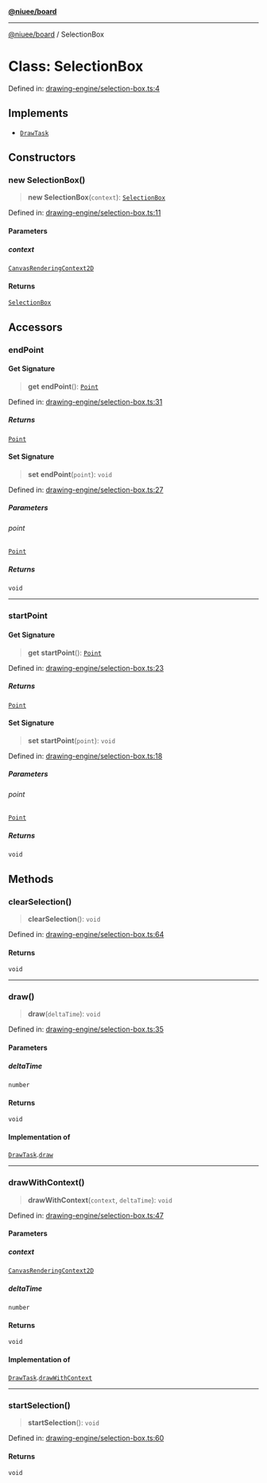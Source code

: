 [**@niuee/board**](../README.md)

***

[@niuee/board](../globals.md) / SelectionBox

# Class: SelectionBox

Defined in: [drawing-engine/selection-box.ts:4](https://github.com/niuee/board/blob/cc09a87e934160adef876c4e11d51fd97e78653d/src/drawing-engine/selection-box.ts#L4)

## Implements

- [`DrawTask`](../interfaces/DrawTask.md)

## Constructors

### new SelectionBox()

> **new SelectionBox**(`context`): [`SelectionBox`](SelectionBox.md)

Defined in: [drawing-engine/selection-box.ts:11](https://github.com/niuee/board/blob/cc09a87e934160adef876c4e11d51fd97e78653d/src/drawing-engine/selection-box.ts#L11)

#### Parameters

##### context

[`CanvasRenderingContext2D`](https://developer.mozilla.org/docs/Web/API/CanvasRenderingContext2D)

#### Returns

[`SelectionBox`](SelectionBox.md)

## Accessors

### endPoint

#### Get Signature

> **get** **endPoint**(): [`Point`](../type-aliases/Point.md)

Defined in: [drawing-engine/selection-box.ts:31](https://github.com/niuee/board/blob/cc09a87e934160adef876c4e11d51fd97e78653d/src/drawing-engine/selection-box.ts#L31)

##### Returns

[`Point`](../type-aliases/Point.md)

#### Set Signature

> **set** **endPoint**(`point`): `void`

Defined in: [drawing-engine/selection-box.ts:27](https://github.com/niuee/board/blob/cc09a87e934160adef876c4e11d51fd97e78653d/src/drawing-engine/selection-box.ts#L27)

##### Parameters

###### point

[`Point`](../type-aliases/Point.md)

##### Returns

`void`

***

### startPoint

#### Get Signature

> **get** **startPoint**(): [`Point`](../type-aliases/Point.md)

Defined in: [drawing-engine/selection-box.ts:23](https://github.com/niuee/board/blob/cc09a87e934160adef876c4e11d51fd97e78653d/src/drawing-engine/selection-box.ts#L23)

##### Returns

[`Point`](../type-aliases/Point.md)

#### Set Signature

> **set** **startPoint**(`point`): `void`

Defined in: [drawing-engine/selection-box.ts:18](https://github.com/niuee/board/blob/cc09a87e934160adef876c4e11d51fd97e78653d/src/drawing-engine/selection-box.ts#L18)

##### Parameters

###### point

[`Point`](../type-aliases/Point.md)

##### Returns

`void`

## Methods

### clearSelection()

> **clearSelection**(): `void`

Defined in: [drawing-engine/selection-box.ts:64](https://github.com/niuee/board/blob/cc09a87e934160adef876c4e11d51fd97e78653d/src/drawing-engine/selection-box.ts#L64)

#### Returns

`void`

***

### draw()

> **draw**(`deltaTime`): `void`

Defined in: [drawing-engine/selection-box.ts:35](https://github.com/niuee/board/blob/cc09a87e934160adef876c4e11d51fd97e78653d/src/drawing-engine/selection-box.ts#L35)

#### Parameters

##### deltaTime

`number`

#### Returns

`void`

#### Implementation of

[`DrawTask`](../interfaces/DrawTask.md).[`draw`](../interfaces/DrawTask.md#draw)

***

### drawWithContext()

> **drawWithContext**(`context`, `deltaTime`): `void`

Defined in: [drawing-engine/selection-box.ts:47](https://github.com/niuee/board/blob/cc09a87e934160adef876c4e11d51fd97e78653d/src/drawing-engine/selection-box.ts#L47)

#### Parameters

##### context

[`CanvasRenderingContext2D`](https://developer.mozilla.org/docs/Web/API/CanvasRenderingContext2D)

##### deltaTime

`number`

#### Returns

`void`

#### Implementation of

[`DrawTask`](../interfaces/DrawTask.md).[`drawWithContext`](../interfaces/DrawTask.md#drawwithcontext)

***

### startSelection()

> **startSelection**(): `void`

Defined in: [drawing-engine/selection-box.ts:60](https://github.com/niuee/board/blob/cc09a87e934160adef876c4e11d51fd97e78653d/src/drawing-engine/selection-box.ts#L60)

#### Returns

`void`
